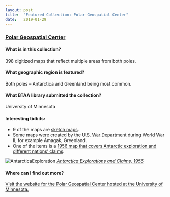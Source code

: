 ```yaml
---
layout: post
title:  "Featured Collection: Polar Geospatial Center"
date:   2019-01-29
---
```


### [Polar Geospatial Center](https://geo.btaa.org/catalog/05d-06)
 
#### What is in this collection?
        	
398 digitized maps that reflect multiple areas from both poles.

#### What geographic region is featured?
 
Both poles – Antarctica and Greenland being most common.

#### What BTAA library submitted the collection?
 
University of Minnesota

#### Interesting tidbits:    

- 9 of the maps are [sketch maps](https://geo.btaa.org/?f%5Bdc_subject_sm%5D%5B%5D=Sketch+maps&f%5Bb1g_code_s%5D%5B%5D=05d-06).     
- Some maps were created by the [U.S. War Department](https://geo.btaa.org/?f%5Bdc_publisher_sm%5D%5B%5D=National+Geospatial+Intelligence+Agency&f%5Bb1g_code_s%5D%5B%5D=05d-06) during World War II, for example Amagak, Greenland.   
- One of the items is a [1956 map that covers Antarctic exploration and different nations’ claims](https://geo.btaa.org/catalog/ANT-SUM-OP3801-001).

  
![AntarcticaExploration](https://geo.btaa.org/uploads/solr_document_sidecar/image/1075/ANT-SUM-OP3801-00120181107-46904-1lczvu0.png)
_[Antarctica Explorations and Claims, 1956](https://geo.btaa.org/catalog/ANT-SUM-OP3801-001)_

#### Where can I find out more?
[Visit the website for the Polar Geospatial Center hosted at the University of Minnesota.](https://www.pgc.umn.edu/data/maps/)
